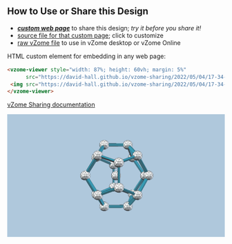 
## How to Use or Share this Design

 - [***custom web page***][post] to share this design; *try it before you share it!*
 - [source file for that custom page][source]; click to customize
 - [raw vZome file][raw] to use in vZome desktop or vZome Online
 
 HTML custom element for embedding in any web page:
 ```html
<vzome-viewer style="width: 87%; height: 60vh; margin: 5%"
       src="https://david-hall.github.io/vzome-sharing/2022/05/04/17-34-05-Dodec-Example/Dodec-Example.vZome" >
  <img src="https://david-hall.github.io/vzome-sharing/2022/05/04/17-34-05-Dodec-Example/Dodec-Example.png" />
</vzome-viewer>
 ```

[vZome Sharing documentation](https://vzome.github.io/vzome/sharing.html#how-it-works)

![Image](<Dodec-Example.png>)


[post]: <https://david-hall.github.io/vzome-sharing/2022/05/04/Dodec-Example-17-34-05.html>
[source]: <https://github.com/david-hall/vzome-sharing/edit/main/_posts/2022-05-04-Dodec-Example-17-34-05.md>
[raw]: <https://raw.githubusercontent.com/david-hall/vzome-sharing/main/2022/05/04/17-34-05-Dodec-Example/Dodec-Example.vZome>